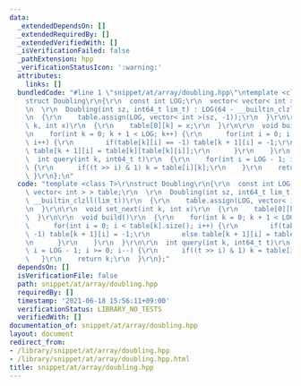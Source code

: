 ```yaml
---
data:
  _extendedDependsOn: []
  _extendedRequiredBy: []
  _extendedVerifiedWith: []
  _isVerificationFailed: false
  _pathExtension: hpp
  _verificationStatusIcon: ':warning:'
  attributes:
    links: []
  bundledCode: "#line 1 \"snippet/at/array/doubling.hpp\"\ntemplate <class T>\r\n\
    struct Doubling\r\n{\r\n  const int LOG;\r\n  vector< vector< int > > table;\r\
    \n  \r\n  Doubling(int sz, int64_t lim_t) : LOG(64 - __builtin_clzll(lim_t))\r\
    \n  {\r\n    table.assign(LOG, vector< int >(sz, -1));\r\n  }\r\n\r\n  void set_next(int\
    \ k, int x)\r\n  {\r\n    table[0][k] = x;\r\n  }\r\n\r\n  void build()\r\n  {\r\
    \n    for(int k = 0; k + 1 < LOG; k++) {\r\n      for(int i = 0; i < table[k].size();\
    \ i++) {\r\n        if(table[k][i] == -1) table[k + 1][i] = -1;\r\n        else\
    \ table[k + 1][i] = table[k][table[k][i]];\r\n      }\r\n    }\r\n  }\r\n\r\n\
    \  int query(int k, int64_t t)\r\n  {\r\n    for(int i = LOG - 1; i >= 0; i--)\
    \ {\r\n      if((t >> i) & 1) k = table[i][k];\r\n    }\r\n    return k;\r\n \
    \ }\r\n};\n"
  code: "template <class T>\r\nstruct Doubling\r\n{\r\n  const int LOG;\r\n  vector<\
    \ vector< int > > table;\r\n  \r\n  Doubling(int sz, int64_t lim_t) : LOG(64 -\
    \ __builtin_clzll(lim_t))\r\n  {\r\n    table.assign(LOG, vector< int >(sz, -1));\r\
    \n  }\r\n\r\n  void set_next(int k, int x)\r\n  {\r\n    table[0][k] = x;\r\n\
    \  }\r\n\r\n  void build()\r\n  {\r\n    for(int k = 0; k + 1 < LOG; k++) {\r\n\
    \      for(int i = 0; i < table[k].size(); i++) {\r\n        if(table[k][i] ==\
    \ -1) table[k + 1][i] = -1;\r\n        else table[k + 1][i] = table[k][table[k][i]];\r\
    \n      }\r\n    }\r\n  }\r\n\r\n  int query(int k, int64_t t)\r\n  {\r\n    for(int\
    \ i = LOG - 1; i >= 0; i--) {\r\n      if((t >> i) & 1) k = table[i][k];\r\n \
    \   }\r\n    return k;\r\n  }\r\n};"
  dependsOn: []
  isVerificationFile: false
  path: snippet/at/array/doubling.hpp
  requiredBy: []
  timestamp: '2021-06-18 15:56:11+09:00'
  verificationStatus: LIBRARY_NO_TESTS
  verifiedWith: []
documentation_of: snippet/at/array/doubling.hpp
layout: document
redirect_from:
- /library/snippet/at/array/doubling.hpp
- /library/snippet/at/array/doubling.hpp.html
title: snippet/at/array/doubling.hpp
---
```

